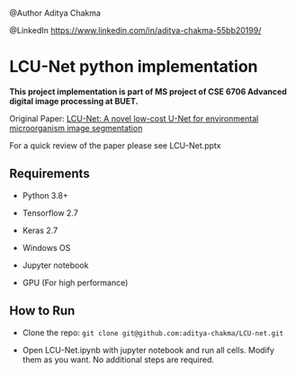 @Author Aditya Chakma

@LinkedIn https://www.linkedin.com/in/aditya-chakma-55bb20199/

# LCU-Net python implementation

**This project implementation is part of MS project of CSE 6706 Advanced digital image processing at BUET.**

Original Paper: [LCU-Net: A novel low-cost U-Net for environmental microorganism image segmentation](https://www.researchgate.net/publication/349315191_LCU-Net_A_Novel_Low-cost_U-Net_for_Environmental_Microorganism_Image_Segmentation)

For a quick review of the paper please see LCU-Net.pptx

## Requirements

* Python 3.8+

* Tensorflow 2.7

* Keras 2.7

* Windows OS

* Jupyter notebook

* GPU (For high performance)

## How to Run

* Clone the repo: ```git clone git@github.com:aditya-chakma/LCU-net.git```

* Open LCU-Net.ipynb with jupyter notebook and run all cells. Modify them as you want. No additional steps are required.
